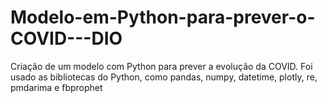 # Modelo-em-Python-para-prever-o-COVID---DIO
Criação de um modelo com Python para prever a evolução da COVID. Foi usado as bibliotecas do Python, como pandas, numpy, datetime, plotly, re, pmdarima e fbprophet
